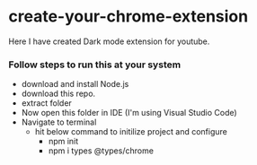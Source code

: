 # create-your-chrome-extension
Here I have created Dark mode extension for youtube.

### Follow steps to run this at your system
  - download and install Node.js
  - download this repo.
  - extract folder
  - Now open this folder in IDE (I'm using Visual Studio Code)
  - Navigate to terminal 
      - hit below command to initilize project and configure
          - npm init
          - npm i types @types/chrome
